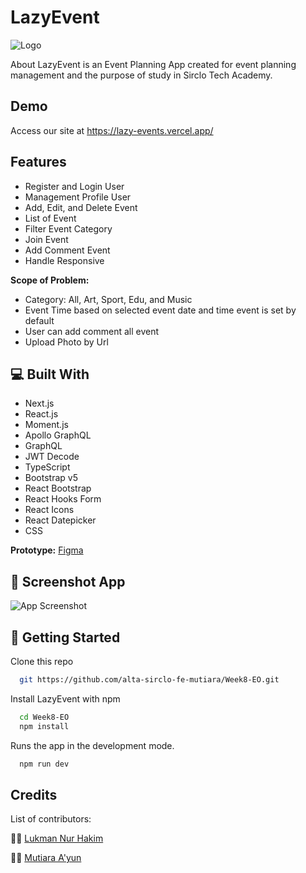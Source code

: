 
# LazyEvent

![Logo](https://cdn.freelogodesign.org/files/ed788af1c89a499a93bad78cb10923bf/thumb/logo_200x200.png?v=637798829360000000)


About LazyEvent is an Event Planning App created for event planning management and the purpose of study in Sirclo Tech Academy.


##  Demo

Access our site at https://lazy-events.vercel.app/


## Features

- Register and Login User
- Management Profile User
- Add, Edit, and Delete Event 
- List of Event
- Filter Event Category
- Join Event
- Add Comment Event
- Handle Responsive

**Scope of Problem:**
- Category: All, Art, Sport, Edu, and Music
- Event Time based on selected event date and time event is set by default
- User can add comment all event
- Upload Photo by Url


## 💻 Built With

- Next.js
- React.js
- Moment.js
- Apollo GraphQL
- GraphQL
- JWT Decode
- TypeScript
- Bootstrap v5
- React Bootstrap
- React Hooks Form
- React Icons
- React Datepicker
- CSS

**Prototype:** [Figma](https://www.figma.com/file/MR1tqgoorCMQBoMjTckH6y/Events?node-id=36%3A131)



## 🎫 Screenshot App
![App Screenshot](https://camo.githubusercontent.com/bb46cfa63223693846ec8994c1e24f785e89c9a91f62d4c4350377e6302a0d93/68747470733a2f2f7777772e617765736f6d6573637265656e73686f742e636f6d2f7765622f696d6167652f7468756d626e61696c2f32313738383738353f6b65793d34326262363666363738376335333761316163643366366231396635363361392673697a653d6f726967)


## 🚀 Getting Started

Clone this repo

```bash
  git https://github.com/alta-sirclo-fe-mutiara/Week8-EO.git

```

Install LazyEvent with npm

```bash
  cd Week8-EO
  npm install
```

Runs the app in the development mode.

```bash
  npm run dev
```

## Credits

List of contributors:

👨‍💻 [Lukman Nur Hakim](https://github.com/lukmannm)

👩‍💻 [Mutiara A'yun](https://github.com/mayun19)

